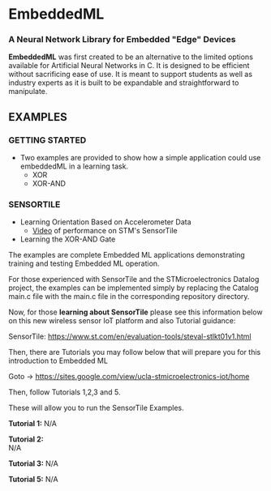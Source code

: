 # EmbeddedML
### A Neural Network Library for Embedded "Edge" Devices

**EmbeddedML** was first created to be an alternative to the limited options available for Artificial Neural Networks in C. It is designed to be efficient without sacrificing ease of use. It is meant to support students as well as industry experts as it is built to be expandable and straightforward to manipulate.
  
## EXAMPLES

### GETTING STARTED 
  - Two examples are provided to show how a simple application could use embeddedML in a learning task.
  	* XOR 
  	* XOR-AND 

### SENSORTILE
  - Learning Orientation Based on Accelerometer Data
      * [Video](https://youtu.be/phoKZ6RlKD0) of performance on STM's SensorTile 
  - Learning the XOR-AND Gate

The examples are complete Embedded ML applications demonstrating training and testing Embedded ML operation.

For those experienced with SensorTile and the STMicroelectronics Datalog project, the examples can be implemented simply by replacing the Catalog main.c file with the main.c file in the corresponding repository directory.

Now, for those **learning about SensorTile** please see this information below on this new wireless sensor IoT platform and also Tutorial guidance:

SensorTile: https://www.st.com/en/evaluation-tools/steval-stlkt01v1.html

Then, there are Tutorials you may follow below that will prepare you for this introduction to Embedded ML

Goto -> https://sites.google.com/view/ucla-stmicroelectronics-iot/home

Then, follow Tutorials 1,2,3 and 5.

These will allow you to run the SensorTile Examples.

**Tutorial 1:** 
	N/A

**Tutorial 2:** 	
	N/A

**Tutorial 3:** 
	N/A

**Tutorial 5:** 
	N/A

